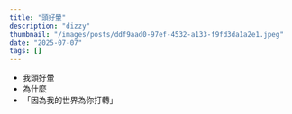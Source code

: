```yaml
---
title: "頭好暈"
description: "dizzy"
thumbnail: "/images/posts/ddf9aad0-97ef-4532-a133-f9fd3da1a2e1.jpeg"
date: "2025-07-07"
tags: []
---
```

- 我頭好暈
- 為什麼
- 「因為我的世界為你打轉」
